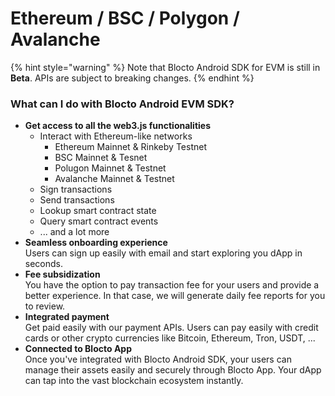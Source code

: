 # Ethereum / BSC / Polygon / Avalanche

{% hint style="warning" %}
Note that Blocto Android SDK for EVM is still in **Beta**. APIs are subject to breaking changes.
{% endhint %}

### What can I do with Blocto Android EVM SDK?

* **Get access to all the web3.js functionalities**
  * Interact with Ethereum-like networks
    * Ethereum Mainnet & Rinkeby Testnet
    * BSC Mainnet & Tesnet
    * Polugon Mainnet & Testnet
    * Avalanche Mainnet & Testnet
  * Sign transactions
  * Send transactions
  * Lookup smart contract state
  * Query smart contract events
  * ... and a lot more
* **Seamless onboarding experience**\
  Users can sign up easily with email and start exploring you dApp in seconds.
* **Fee subsidization**\
  You have the option to pay transaction fee for your users and provide a better experience. In that case, we will generate daily fee reports for you to review.
* **Integrated payment**\
  Get paid easily with our payment APIs. Users can pay easily with credit cards or other crypto currencies like Bitcoin, Ethereum, Tron, USDT, ...
* **Connected to Blocto App**\
  Once you've integrated with Blocto Android SDK, your users can manage their assets easily and securely through Blocto App. Your dApp can tap into the vast blockchain ecosystem instantly.
